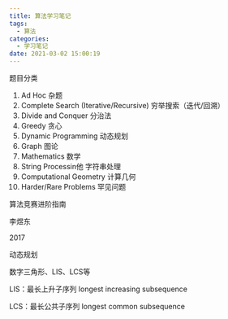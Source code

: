 ```yaml
---
title: 算法学习笔记
tags:
  - 算法
categories:
  - 学习笔记
date: 2021-03-02 15:00:19
---
```




题目分类

1. Ad Hoc 杂题
2. Complete Search (Iterative/Recursive) 穷举搜索（迭代/回溯）
3. Divide and Conquer 分治法
4. Greedy 贪心
5. Dynamic Programming 动态规划
6. Graph 图论
7. Mathematics 数学
8. String Processin他 字符串处理
9. Computational Geometry 计算几何
10. Harder/Rare Problems 罕见问题





算法竞赛进阶指南

李煜东

2017



动态规划

数字三角形、LIS、LCS等

LIS：最长上升子序列 longest increasing subsequence

LCS：最长公共子序列  longest common subsequence